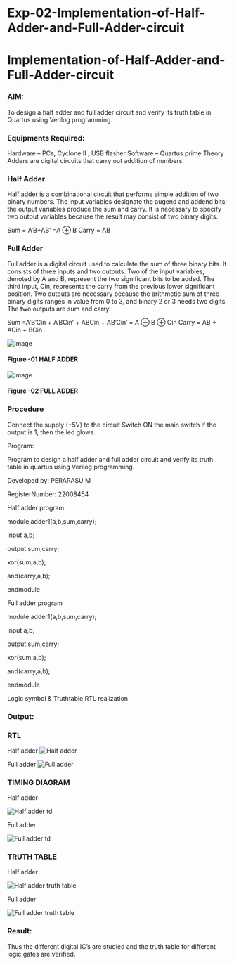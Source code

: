 # Exp-02-Implementation-of-Half-Adder-and-Full-Adder-circuit

# Implementation-of-Half-Adder-and-Full-Adder-circuit
### AIM:
To design a half adder and full adder circuit and verify its truth table in Quartus using Verilog programming.

### Equipments Required:
Hardware – PCs, Cyclone II , USB flasher
Software – Quartus prime
Theory
Adders are digital circuits that carry out addition of numbers.

### Half Adder
Half adder is a combinational circuit that performs simple addition of two binary numbers. The input variables designate the augend and addend bits; the output variables produce the sum and carry. It is necessary to specify two output variables because the result may consist of two binary digits.

Sum = A’B+AB’ =A ⊕ B Carry = AB

### Full Adder
Full adder is a digital circuit used to calculate the sum of three binary bits. It consists of three inputs and two outputs. Two of the input variables, denoted by A and B, represent the two significant bits to be added. The third input, Cin, represents the carry from the previous lower significant position. Two outputs are necessary because the arithmetic sum of three binary digits ranges in value from 0 to 3, and binary 2 or 3 needs two digits. The two outputs are sum and carry.

Sum =A’B’Cin + A’BCin’ + ABCin + AB’Cin’ = A ⊕ B ⊕ Cin Carry = AB + ACin + BCin

 ![image](https://user-images.githubusercontent.com/36288975/163552156-a13e5a56-c638-4110-97d9-8896907c8d25.png)

#### Figure -01 HALF ADDER 


![image](https://user-images.githubusercontent.com/36288975/163552057-b3547877-6d07-45b4-b7e0-bcfebfad9e1d.png)

#### Figure -02 FULL ADDER 

### Procedure

Connect the supply (+5V) to the circuit
Switch ON the main switch
If the output is 1, then the led glows.

Program:

Program to design a half adder and full adder circuit and verify its truth table in quartus using Verilog programming.

Developed by: PERARASU M

RegisterNumber:  22008454

Half adder program

module adder1(a,b,sum,carry);

input a,b;

output sum,carry;

xor(sum,a,b);

and(carry,a,b);

endmodule

Full adder program 

module adder1(a,b,sum,carry);

input a,b;

output sum,carry;

xor(sum,a,b);

and(carry,a,b);

endmodule

Logic symbol & Truthtable
RTL realization

### Output:
### RTL
Half adder
![Half adder](https://user-images.githubusercontent.com/118348589/210588055-d5328757-73f8-42c9-b82e-2ac375817926.jpg)

Full adder 
![Full adder](https://user-images.githubusercontent.com/118348589/210588332-f694322a-a47a-4054-9caa-602f61ae89ee.jpg)

### TIMING DIAGRAM
Half adder  

![Half adder td](https://user-images.githubusercontent.com/118348589/210589248-8847ca08-87f0-4b81-b890-70d6e5577279.jpg)

Full adder 

![Full adder td](https://user-images.githubusercontent.com/118348589/210589528-7d79da0e-1e5c-48f1-a3b5-e89aad050009.jpg)


### TRUTH TABLE 
Half adder 

![Half adder truth table](https://user-images.githubusercontent.com/118348589/210590465-2038b7d6-ad4c-4905-875b-44b641f60374.jpg)

Full adder 

![Full adder truth table ](https://user-images.githubusercontent.com/118348589/210590419-83d9b43c-8461-4425-b42c-7f301615368d.jpg)


### Result:
Thus the different digital IC’s are studied and the truth table for different logic gates are verified.
